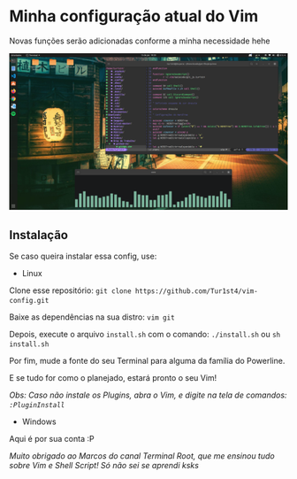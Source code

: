 # Minha configuração atual do Vim

Novas funções serão adicionadas conforme a minha necessidade hehe

![Preview](https://raw.githubusercontent.com/Tur1st4/vim-config/master/Captura%20de%20tela%20de%202020-01-15%2019-29-16.png)

## Instalação

Se caso queira instalar essa config, use:

* Linux

Clone esse repositório: `git clone https://github.com/Tur1st4/vim-config.git`

Baixe as dependências na sua distro: `vim git`

Depois, execute o arquivo `install.sh` com o comando: `./install.sh` ou `sh install.sh`

Por fim, mude a fonte do seu Terminal para alguma da família do Powerline.

E se tudo for como o planejado, estará pronto o seu Vim!

*Obs: Caso não instale os Plugins, abra o Vim, e digite na tela de comandos: `:PluginInstall`*

* Windows

Aqui é por sua conta :P

*Muito obrigado ao Marcos do canal Terminal Root, que me ensinou tudo sobre Vim e Shell Script! Só não sei se aprendi ksks*
